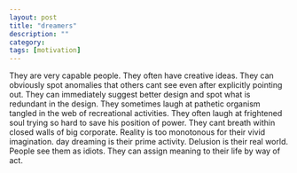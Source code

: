 ```yaml
---
layout: post
title: "dreamers"
description: ""
category:
tags: [motivation]
---
```


They are very capable people. They often have creative ideas. They can obviously spot anomalies that others cant see even after explicitly pointing out. They can immediately suggest better design and spot what is redundant in the design. They sometimes laugh at pathetic organism tangled in the web of recreational activities. They often laugh at frightened soul trying so hard to save his position of power. They cant breath within closed walls of big corporate. Reality is too monotonous for their vivid imagination. day dreaming is their prime activity. Delusion is their real world. People see them as idiots. They can assign meaning to their life by way of act. 
